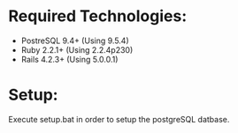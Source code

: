 # Required Technologies:
* PostreSQL 9.4+ (Using 9.5.4)
* Ruby 2.2.1+ (Using 2.2.4p230)
* Rails 4.2.3+ (Using 5.0.0.1)

# Setup:

Execute setup.bat in order to setup the postgreSQL datbase.